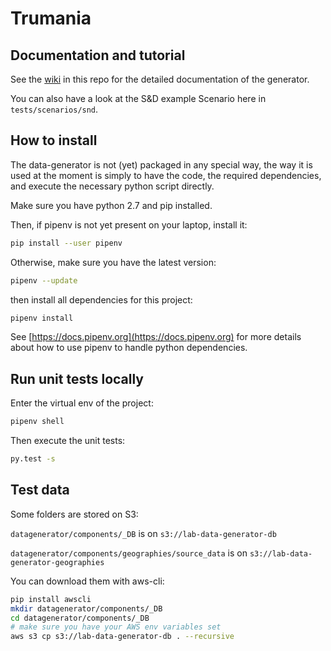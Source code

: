 # Trumania

## Documentation and tutorial

See the [wiki](https://github.com/RealImpactAnalytics/trumania/wiki) in this repo for the detailed documentation of the generator. 

You can also have a look at the S&D example Scenario here in `tests/scenarios/snd`.

## How to install 

The data-generator is not (yet) packaged in any special way, the way it is used at the moment is simply to have the code, the required dependencies, and execute the necessary python script directly. 

Make sure you have python 2.7 and pip installed.

Then, if pipenv is not yet present on your laptop, install it: 

```sh
pip install --user pipenv
```

Otherwise, make sure you have the latest version:

```sh
pipenv --update
```

then install all dependencies for this project: 
```sh
pipenv install
```

See [https://docs.pipenv.org](https://docs.pipenv.org) for more details about how to use pipenv to handle python dependencies.


## Run unit tests locally

Enter the virtual env of the project: 

```sh 
pipenv shell
```

Then execute the unit tests: 
```sh
py.test -s 
```

## Test data
Some folders are stored on S3:

`datagenerator/components/_DB` is on `s3://lab-data-generator-db`

`datagenerator/components/geographies/source_data` is on `s3://lab-data-generator-geographies`

You can download them with aws-cli:

```sh
pip install awscli
mkdir datagenerator/components/_DB
cd datagenerator/components/_DB
# make sure you have your AWS env variables set
aws s3 cp s3://lab-data-generator-db . --recursive
```

